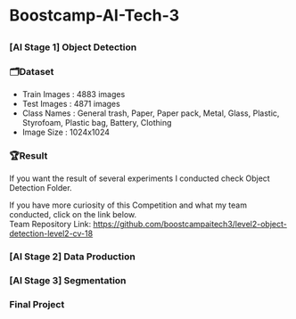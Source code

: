 # Boostcamp-AI-Tech-3

## <h3> <strong> [AI Stage 1] Object Detection </strong> </h3>


### 🗂️Dataset
- Train Images : 4883 images
- Test Images : 4871 images
- Class Names : General trash, Paper, Paper pack, Metal, Glass, Plastic, Styrofoam, Plastic bag, Battery, Clothing
- Image Size : 1024x1024

### 🏆Result
If you want the result of several experiments I conducted check Object Detection Folder.

If you have more curiosity of this Competition and what my team conducted, click on the link below. <br>
Team Repository Link: https://github.com/boostcampaitech3/level2-object-detection-level2-cv-18

<h3> <strong> [AI Stage 2] Data Production </strong> </h3>




<h3> <strong> [AI Stage 3] Segmentation </strong> </h3>

<h3> <strong> Final Project </strong> </h3>